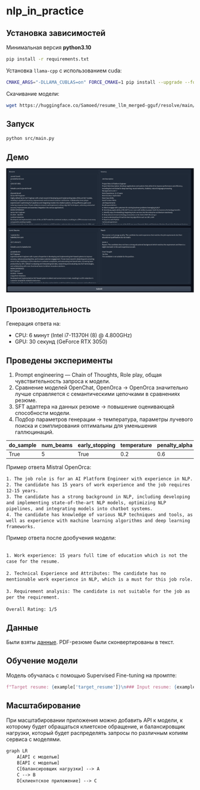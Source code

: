 # nlp_in_practice
## Установка зависимостей
Минимальная версия **python3.10**
```bash
pip install -r requirements.txt
```
Установка `llama-cpp` с использованием cuda:
```bash
CMAKE_ARGS="-DLLAMA_CUBLAS=on" FORCE_CMAKE=1 pip install --upgrade --force-reinstall llama-cpp-python --no-cache-dir
```
Скачивание модели:
```bash
wget https://huggingface.co/Samoed/resume_llm_merged-gguf/resolve/main/model_with_lora-q2_k.gguf -P ./model
```

## Запуск
```bash
python src/main.py
```

## Демо
![demo](./img/demo.png)

## Производительность
Генерация ответа на:
- CPU: 6 минут (Intel i7-11370H (8) @ 4.800GHz)
- GPU: 30 секунд (GeForce RTX 3050)

## Проведены эксперименты
1) Prompt engineering — Chain of Thoughts, Role play, общая чувствительность запроса к модели.
2) Сравнение моделей OpenChat, OpenOrca -> ОpenOrca значительно лучше справляется с семантическими цепочками в сравнениях резюме.
3) SFT адаптера на данных резюме -> повышение оценивающей способности модели.
4) Подбор параметров генерации -> температура, параметры лучевого поиска и сэмплирования оптимальны для уменьшения галлюцинаций.

| do_sample | num_beams | early_stopping | temperature | penalty_alpha | max_new_tokens | top_p | top_k |
|-----------|-----------|----------------|-------------|---------------|----------------|-------|-------|
| True      | 5         | True           | 0.2         | 0.6           | 512            | 0.95  | 15    |
 
Пример ответа Mistral OpenOrca:
```text
1. The job role is for an AI Platform Engineer with experience in NLP.
2. The candidate has 15 years of work experience and the job requires 12-15 years.
3. The candidate has a strong background in NLP, including developing and implementing state-of-the-art NLP models, optimizing NLP pipelines, and integrating models into chatbot systems.
4. The candidate has knowledge of various NLP techniques and tools, as well as experience with machine learning algorithms and deep learning frameworks.
```
Пример ответа после дообучения модели:
```text

1. Work experience: 15 years full time of education which is not the case for the resume.

2. Technical Experience and Attributes: The candidate has no mentionable work experience in NLP, which is a must for this job role.

3. Requirement analysis: The candidate is not suitable for the job as per the requirement. 

Overall Rating: 1/5
```
## Данные
Были взяты [данные](https://www.kaggle.com/datasets/mukund23/a-perfect-fit). PDF-резюме были сконвертированы в текст.

## Обучение модели
Модель обучалась с помощью Supervised Fine-tuning на промпте:
```python
f"Target resume: {example['target_resume']}\n### Input resume: {example['resume_text']}\n### Score: {example['Match Percentage']}"
```

## Масштабирование
При масштабировании приложения можно добавить API к модели, к которому будет обращаться клиетское обращение, и балансировщик нагрузки, который будет распределять запросы по различным копиям сервиса с моделями.

```mermaid
graph LR
    A[API с моделью]
    B[API с моделью]
    C[балансировщик нагрузки] --> A
    C --> B
    D[клиентское приложение] --> C
```

